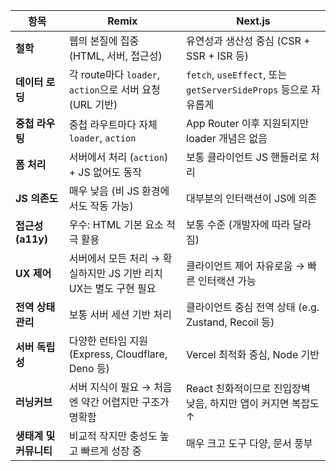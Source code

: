 | 항목             | Remix                                         | Next.js                                                |
| -------------- | --------------------------------------------- | ------------------------------------------------------ |
| **철학**         | 웹의 본질에 집중 (HTML, 서버, 접근성)                     | 유연성과 생산성 중심 (CSR + SSR + ISR 등)                        |
| **데이터 로딩**     | 각 route마다 `loader`, `action`으로 서버 요청 (URL 기반) | `fetch`, `useEffect`, 또는 `getServerSideProps` 등으로 자유롭게 |
| **중첩 라우팅**     | 중첩 라우트마다 자체 `loader`, `action`                | App Router 이후 지원되지만 loader 개념은 없음                      |
| **폼 처리**       | 서버에서 처리 (`action`) + JS 없어도 동작                | 보통 클라이언트 JS 핸들러로 처리                                    |
| **JS 의존도**     | 매우 낮음 (비 JS 환경에서도 작동 가능)                      | 대부분의 인터랙션이 JS에 의존                                      |
| **접근성 (a11y)** | 우수: HTML 기본 요소 적극 활용                          | 보통 수준 (개발자에 따라 달라짐)                                    |
| **UX 제어**      | 서버에서 모든 처리 → 확실하지만 JS 기반 리치 UX는 별도 구현 필요      | 클라이언트 제어 자유로움 → 빠른 인터랙션 가능                             |
| **전역 상태 관리**   | 보통 서버 세션 기반 처리                                | 클라이언트 중심 전역 상태 (e.g. Zustand, Recoil 등)                |
| **서버 독립성**     | 다양한 런타임 지원 (Express, Cloudflare, Deno 등)      | Vercel 최적화 중심, Node 기반                                 |
| **러닝커브**       | 서버 지식이 필요 → 처음엔 약간 어렵지만 구조가 명확함               | React 친화적이므로 진입장벽 낮음, 하지만 앱이 커지면 복잡도 ↑                 |
| **생태계 및 커뮤니티** | 비교적 작지만 충성도 높고 빠르게 성장 중                       | 매우 크고 도구 다양, 문서 풍부                                     |
